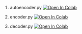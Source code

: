 1. autoencoder.py [![Open In Colab](https://colab.research.google.com/assets/colab-badge.svg)](https://colab.research.google.com/github/andylucny/book/blob/master/03-1-autoencoder/autoencoder.ipynb)

2. encoder.py [![Open In Colab](https://colab.research.google.com/assets/colab-badge.svg)](https://colab.research.google.com/github/andylucny/book/blob/master/03-1-autoencoder/encoder.ipynb)

3. decoder.py [![Open In Colab](https://colab.research.google.com/assets/colab-badge.svg)](https://colab.research.google.com/github/andylucny/book/blob/master/03-1-autoencoder/decoder.ipynb)
